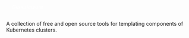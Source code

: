<p style="color: white; border-width: 3px; border-radius: 30px; padding: 15px;">
<i>Genericware</i>
</p>

A collection of free and open source tools for templating components of Kubernetes clusters. 
